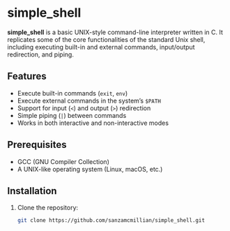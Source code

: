 # simple_shell

**simple_shell** is a basic UNIX-style command-line interpreter written in C. It replicates some of the core functionalities of the standard Unix shell, including executing built-in and external commands, input/output redirection, and piping.

## Features

- Execute built-in commands (`exit`, `env`)
- Execute external commands in the system’s `$PATH`
- Support for input (`<`) and output (`>`) redirection
- Simple piping (`|`) between commands
- Works in both interactive and non-interactive modes

## Prerequisites

- GCC (GNU Compiler Collection)
- A UNIX-like operating system (Linux, macOS, etc.)

## Installation

1. Clone the repository:

   ```bash
   git clone https://github.com/sanzamcmillian/simple_shell.git
